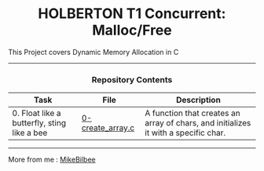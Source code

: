<h1 style="text-align: center;"> HOLBERTON T1 Concurrent: Malloc/Free</h1>

This Project covers Dynamic Memory Allocation in C

---

<h3 style="text-align: center;">Repository Contents</h3>

| Task | File | Description |
| ----- | ----- | ----- |
| 0. Float like a butterfly, sting like a bee | [0-create_array.c](https://github.com/MikeBilbee/holbertonschool-low_level_programming/blob/master/malloc_free/0-create_array.c) | A function that creates an array of chars, and initializes it with a specific char.

---

More from me : [MikeBilbee](https://github.com/MikeBilbee)